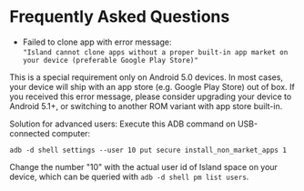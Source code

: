 Frequently Asked Questions
==========================

- Failed to clone app with error message:  
`"Island cannot clone apps without a proper built-in app market on your device (preferable Google Play Store)"`

This is a special requirement only on Android 5.0 devices. In most cases, your device will ship with an app store (e.g. Google Play Store) out of box.
If you received this error message, please consider upgrading your device to Android 5.1+, or switching to another ROM variant with app store built-in.

Solution for advanced users:
Execute this ADB command on USB-connected computer:

    adb -d shell settings --user 10 put secure install_non_market_apps 1

Change the number "10" with the actual user id of Island space on your device, which can be queried with `adb -d shell pm list users`.
